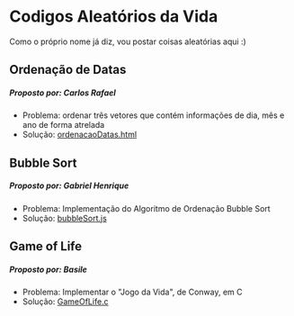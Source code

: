 # Codigos Aleatórios da Vida

Como o próprio nome já diz, vou postar coisas aleatórias aqui :)

## Ordenação de Datas
##### Proposto por: Carlos Rafael
- Problema: ordenar três vetores que contém informações de dia, mês e ano de forma atrelada
- Solução: [ordenacaoDatas.html](ordenacaoDatas.html)

## Bubble Sort
##### Proposto por: Gabriel Henrique
- Problema: Implementação do Algoritmo de Ordenação Bubble Sort
- Solução: [bubbleSort.js](bubbleSort.js)

## Game of Life
##### Proposto por: Basile
- Problema: Implementar o "Jogo da Vida", de Conway, em C
- Solução: [GameOfLife.c](GameOfLife.c)
